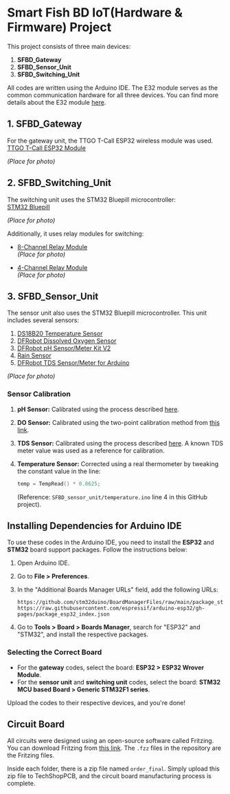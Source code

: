 
# Smart Fish BD IoT(Hardware & Firmware) Project 

This project consists of three main devices:

1. **SFBD_Gateway**  
2. **SFBD_Sensor_Unit**  
3. **SFBD_Switching_Unit**  

All codes are written using the Arduino IDE. The E32 module serves as the common communication hardware for all three devices. You can find more details about the E32 module [here](https://www.bdtronics.com/e32-433t30d-lora-433mhz-sx1278-10km-wireless-transmitter-and-receiver-uart-rf-module.html?srsltid=AfmBOorOa9TfIWnLV8HoBnj7h4TW5uTZ1eW8SMQNh-CtPJsR8A7NeHYj).

## 1. SFBD_Gateway

For the gateway unit, the TTGO T-Call ESP32 wireless module was used.  
[TTGO T-Call ESP32 Module](https://store.roboticsbd.com/communication-module/1412-ttgo-t-call-esp32-wireless-module-gprs-antenna-sim-card-sim800l-board-robotics-bangladesh.html)

*(Place for photo)*

## 2. SFBD_Switching_Unit

The switching unit uses the STM32 Bluepill microcontroller:  
[STM32 Bluepill](https://store.roboticsbd.com/development-boards/350-stm32f103c8t6-blue-pill-development-board-robotics-bangladesh.html)

*(Place for photo)*

Additionally, it uses relay modules for switching:

- [8-Channel Relay Module](https://store.roboticsbd.com/relay/1948-8-channel-5v-relay-module-robotics-bangladesh.html)  
*(Place for photo)*

- [4-Channel Relay Module](https://store.roboticsbd.com/robotics-parts/409-4-channel-5v-relay-board-module-robotics-bangladesh.html)  
*(Place for photo)*

## 3. SFBD_Sensor_Unit

The sensor unit also uses the STM32 Bluepill microcontroller. This unit includes several sensors:

1. [DS18B20 Temperature Sensor](https://store.roboticsbd.com/robotics-parts/414-waterproof-ds18b20-digital-thermal-probe-or-sensor-robotics-bangladesh.html)
2. [DFRobot Dissolved Oxygen Sensor](https://techshopbd.com/detail/3472/Gravity:_Analog_Dissolved_Oxygen_Sensor___Meter__Kit_For_Arduino_techshop_bangladesh)
3. [DFRobot pH Sensor/Meter Kit V2](https://techshopbd.com/detail/3366/Gravity:_Analog_pH_Sensor_Meter_Kit_V2_techshop_bangladesh)
4. [Rain Sensor](https://techshopbd.com/detail/3502/Rain_Sensor_Module_techshop_bangladesh)
5. [DFRobot TDS Sensor/Meter for Arduino](https://techshopbd.com/detail/3294/Gravity:_Analog_TDS_Sensor_Meter_for_Arduino_techshop_bangladesh)

*(Place for photo)*

### Sensor Calibration

1. **pH Sensor:** Calibrated using the process described [here](https://wiki.dfrobot.com/Gravity__Analog_pH_Sensor_Meter_Kit_V2_SKU_SEN0161-V2).
2. **DO Sensor:** Calibrated using the two-point calibration method from [this link](https://wiki.dfrobot.com/Gravity__Analog_Dissolved_Oxygen_Sensor_SKU_SEN0237).
3. **TDS Sensor:** Calibrated using the process described [here](https://wiki.dfrobot.com/Gravity__Analog_TDS_Sensor___Meter_For_Arduino_SKU__SEN0244). A known TDS meter value was used as a reference for calibration.
4. **Temperature Sensor:** Corrected using a real thermometer by tweaking the constant value in the line:

    ```cpp
    temp = TempRead() * 0.0625;
    ```

   (Reference: `SFBD_sensor_unit/temperature.ino` line 4 in this GitHub project).

## Installing Dependencies for Arduino IDE

To use these codes in the Arduino IDE, you need to install the **ESP32** and **STM32** board support packages. Follow the instructions below:

1. Open Arduino IDE.
2. Go to **File > Preferences**.
3. In the "Additional Boards Manager URLs" field, add the following URLs:

    ```
    https://github.com/stm32duino/BoardManagerFiles/raw/main/package_stmicroelectronics_index.json
    https://raw.githubusercontent.com/espressif/arduino-esp32/gh-pages/package_esp32_index.json
    ```

4. Go to **Tools > Board > Boards Manager**, search for "ESP32" and "STM32", and install the respective packages.

### Selecting the Correct Board

- For the **gateway** codes, select the board: **ESP32 > ESP32 Wrover Module**.
- For the **sensor unit** and **switching unit** codes, select the board: **STM32 MCU based Board > Generic STM32F1 series**.

Upload the codes to their respective devices, and you're done!

## Circuit Board

All circuits were designed using an open-source software called Fritzing. You can download Fritzing from [this link](https://drive.google.com/file/d/1iceu7ZeL34dju8lppnuAEAwVtYvj-atZ/view?usp=sharing). The `.fzz` files in the repository are the Fritzing files.

Inside each folder, there is a zip file named `order_final`. Simply upload this zip file to TechShopPCB, and the circuit board manufacturing process is complete.
